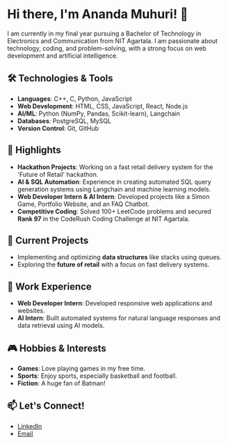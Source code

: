 # Hi there, I'm Ananda Muhuri! 👋

I am currently in my final year pursuing a Bachelor of Technology in Electronics and Communication from NIT Agartala. I am passionate about technology, coding, and problem-solving, with a strong focus on web development and artificial intelligence.

## 🛠️ Technologies & Tools

- **Languages**: C++, C, Python, JavaScript
- **Web Development**: HTML, CSS, JavaScript, React, Node.js
- **AI/ML**: Python (NumPy, Pandas, Scikit-learn), Langchain
- **Databases**: PostgreSQL, MySQL
- **Version Control**: Git, GitHub

## 🌟 Highlights

- **Hackathon Projects**: Working on a fast retail delivery system for the 'Future of Retail' hackathon.
- **AI & SQL Automation**: Experience in creating automated SQL query generation systems using Langchain and machine learning models.
- **Web Developer Intern & AI Intern**: Developed projects like a Simon Game, Portfolio Website, and an FAQ Chatbot.
- **Competitive Coding**: Solved 100+ LeetCode problems and secured **Rank 97** in the CodeRush Coding Challenge at NIT Agartala.

## 🔭 Current Projects

- Implementing and optimizing **data structures** like stacks using queues.
- Exploring the **future of retail** with a focus on fast delivery systems.

## 💼 Work Experience

- **Web Developer Intern**: Developed responsive web applications and websites.
- **AI Intern**: Built automated systems for natural language responses and data retrieval using AI models.

## 🎮 Hobbies & Interests

- **Games**: Love playing games in my free time.
- **Sports**: Enjoy sports, especially basketball and football.
- **Fiction**: A huge fan of Batman!

## 📫 Let's Connect!

- [LinkedIn](https://www.linkedin.com/in/anandamuhuri/)
- [Email](mailto:your-email@example.com)

